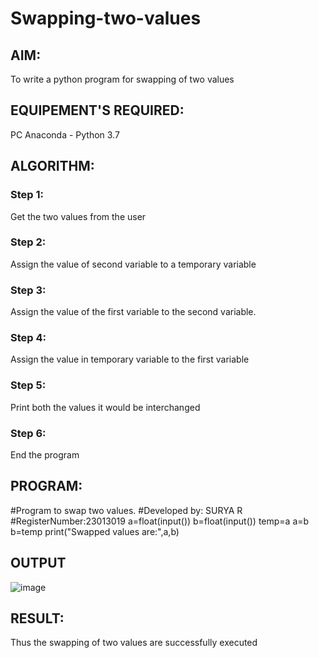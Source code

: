# Swapping-two-values
## AIM:
To write a python program for swapping of two values
## EQUIPEMENT'S REQUIRED: 
PC
Anaconda - Python 3.7
## ALGORITHM: 
### Step 1:
Get the two values from the user
### Step 2: 
Assign the value of second variable to a temporary variable 
### Step 3: 
Assign the value of the first variable to the second variable.
### Step 4:  
Assign the value in temporary variable to the first variable
### Step 5: 
Print both the values it would be interchanged
### Step 6: 
End the program
## PROGRAM:
#Program to swap two values.
#Developed by: SURYA R
#RegisterNumber:23013019
a=float(input())
b=float(input())
temp=a
a=b
b=temp
print("Swapped values are:",a,b)


## OUTPUT
![image](https://github.com/SuryaR03/Swapping-two-values/assets/147140237/bb1ac698-f9b9-4a0a-a14d-66b39bdbd6a4)

## RESULT:
Thus the swapping of two values are successfully executed




